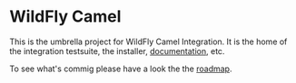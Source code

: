 WildFly Camel
=============

This is the umbrella project for WildFly Camel Integration. 
It is the home of the integration testsuite, the installer, [documentation](http://wildflyext.gitbooks.io/wildfly-camel/content/), etc.

To see what's commig please have a look the the [roadmap](docs/Roadmap.md).

